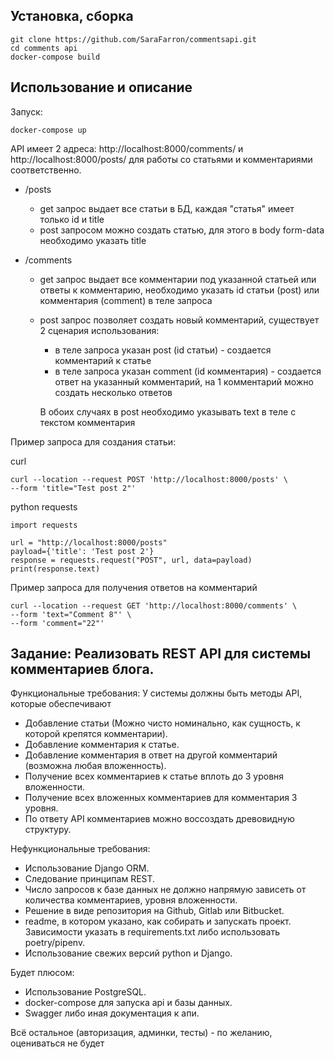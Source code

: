 Установка, сборка
------
    git clone https://github.com/SaraFarron/commentsapi.git
    cd comments api
    docker-compose build

Использование и описание
------

Запуск:

    docker-compose up

API имеет 2 адреса: http://localhost:8000/comments/ и http://localhost:8000/posts/ для работы со статьями
и комментариями соответственно.

* /posts
    
    * get запрос выдает все статьи в БД, каждая "статья" имеет только id и title
    * post запросом можно создать статью, для этого в body form-data необходимо указать title

* /comments

    * get запрос выдает все комментарии под указанной статьей или ответы к комментарию, необходимо указать id статьи (post) или комментария (comment) в теле запроса
    * post запрос позволяет создать новый комментарий, существует 2 сценария использования:
        * в теле запроса указан post (id статьи) - создается комментарий к статье
        * в теле запроса указан comment (id комментария) - создается ответ на указанный комментарий, на 1 комментарий можно создать несколько ответов
    
      В обоих случаях в post необходимо указывать text в теле с текстом комментария

Пример запроса для создания статьи:

curl

    curl --location --request POST 'http://localhost:8000/posts' \
    --form 'title="Test post 2"'

python requests

    import requests
    
    url = "http://localhost:8000/posts"
    payload={'title': 'Test post 2'}
    response = requests.request("POST", url, data=payload)
    print(response.text)

Пример запроса для получения ответов на комментарий

    curl --location --request GET 'http://localhost:8000/comments' \
    --form 'text="Comment 8"' \
    --form 'comment="22"'

Задание: Реализовать REST API для системы комментариев блога.
------
Функциональные требования:
У системы должны быть методы API, которые обеспечивают
- Добавление статьи (Можно чисто номинально, как сущность, к которой крепятся комментарии).
- Добавление комментария к статье.
- Добавление комментария в ответ на другой комментарий (возможна любая вложенность).
- Получение всех комментариев к статье вплоть до 3 уровня вложенности.
- Получение всех вложенных комментариев для комментария 3 уровня.
- По ответу API комментариев можно воссоздать древовидную структуру.

Нефункциональные требования:
- Использование Django ORM.
- Следование принципам REST.
- Число запросов к базе данных не должно напрямую зависеть от количества комментариев, уровня вложенности.
- Решение в виде репозитория на Github, Gitlab или Bitbucket.
- readme, в котором указано, как собирать и запускать проект. Зависимости указать в requirements.txt либо использовать poetry/pipenv.
- Использование свежих версий python и Django.

Будет плюсом:
- Использование PostgreSQL.
- docker-compose для запуска api и базы данных.
- Swagger либо иная документация к апи.

Всё остальное (авторизация, админки, тесты) - по желанию, оцениваться не будет
